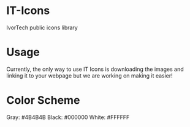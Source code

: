 # IT-Icons
IvorTech public icons library

# Usage
Currently, the only way to use IT Icons is downloading the images and linking it to your webpage but we are working on making it easier!

# Color Scheme
Gray: #4B4B4B
Black: #000000
White: #FFFFFF

